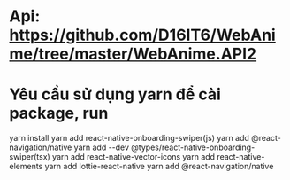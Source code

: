 # Api: https://github.com/D16IT6/WebAnime/tree/master/WebAnime.API2
# Yêu cầu sử dụng yarn để cài package, run
 yarn install
 yarn add react-native-onboarding-swiper(js)
 yarn add @react-navigation/native
 yarn add --dev @types/react-native-onboarding-swiper(tsx)
 yarn add react-native-vector-icons
 yarn add react-native-elements
yarn add lottie-react-native
yarn add @react-navigation/native
